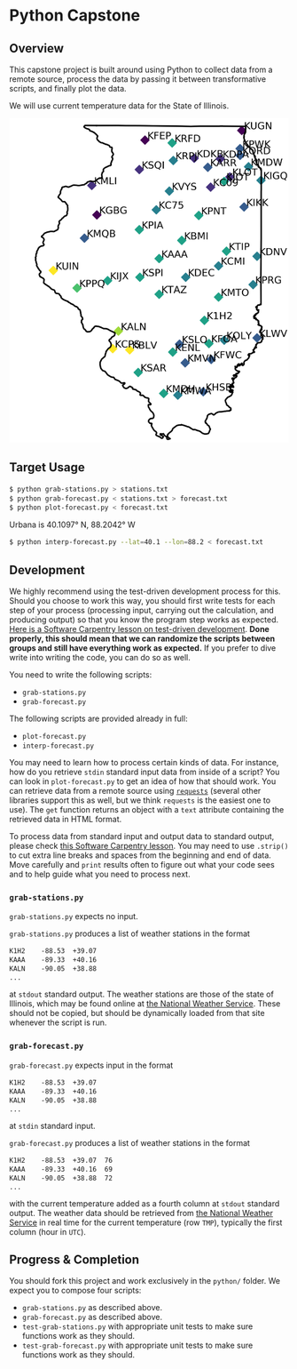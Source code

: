 # Python Capstone

## Overview

This capstone project is built around using Python to collect data from a remote source, process the data by passing it between transformative scripts, and finally plot the data.

We will use current temperature data for the State of Illinois.

![](./illinois-2020-07-16.png)

## Target Usage

```sh
$ python grab-stations.py > stations.txt
$ python grab-forecast.py < stations.txt > forecast.txt
$ python plot-forecast.py < forecast.txt
```

Urbana is 40.1097° N, 88.2042° W

```sh
$ python interp-forecast.py --lat=40.1 --lon=88.2 < forecast.txt
```

## Development

We highly recommend using the test-driven development process for this.  Should you choose to work this way, you should first write tests for each step of your process (processing input, carrying out the calculation, and producing output) so that you know the program step works as expected.  [Here is a Software Carpentry lesson on test-driven development](https://swcarpentry.github.io/python-novice-inflammation/10-defensive/index.html).  **Done properly, this should mean that we can randomize the scripts between groups and still have everything work as expected.**  If you prefer to dive write into writing the code, you can do so as well.

You need to write the following scripts:

- `grab-stations.py`
- `grab-forecast.py`

The following scripts are provided already in full:

- `plot-forecast.py`
- `interp-forecast.py`

You may need to learn how to process certain kinds of data.  For instance, how do you retrieve `stdin` standard input data from inside of a script?  You can look in `plot-forecast.py` to get an idea of how that should work.  You can retrieve data from a remote source using [`requests`](https://2.python-requests.org/en/master/) (several other libraries support this as well, but we think `requests` is the easiest one to use).  The `get` function returns an object with a `text` attribute containing the retrieved data in HTML format.

To process data from standard input and output data to standard output, please check [this Software Carpentry lesson](https://swcarpentry.github.io/python-novice-inflammation/12-cmdline/index.html).  You may need to use `.strip()` to cut extra line breaks and spaces from the beginning and end of data.  Move carefully and `print` results often to figure out what your code sees and to help guide what you need to process next.

### `grab-stations.py`

`grab-stations.py` expects no input.

`grab-stations.py` produces a list of weather stations in the format 

```
K1H2	-88.53	+39.07
KAAA	-89.33	+40.16
KALN	-90.05	+38.88
...
```

at `stdout` standard output.  The weather stations are those of the state of Illinois, which may be found online at [the National Weather Service](http://www.nws.noaa.gov/mdl/gfslamp/docs/stations_info.shtml).  These should not be copied, but should be dynamically loaded from that site whenever the script is run.

### `grab-forecast.py`

`grab-forecast.py` expects input in the format

```
K1H2	-88.53	+39.07
KAAA	-89.33	+40.16
KALN	-90.05	+38.88
...
```

at `stdin` standard input.

`grab-forecast.py` produces a list of weather stations in the format 

```
K1H2	-88.53	+39.07	76
KAAA	-89.33	+40.16	69
KALN	-90.05	+38.88	72
...
```

with the current temperature added as a fourth column at `stdout` standard output.  The weather data should be retrieved from [the National Weather Service](https://www.nws.noaa.gov/mdl/gfslamp/bull/lavlamp.txt) in real time for the current temperature (row `TMP`), typically the first column (hour in `UTC`).

## Progress & Completion

You should fork this project and work exclusively in the `python/` folder.  We expect you to compose four scripts:

- `grab-stations.py` as described above.
- `grab-forecast.py` as described above.
- `test-grab-stations.py` with appropriate unit tests to make sure functions work as they should.
- `test-grab-forecast.py` with appropriate unit tests to make sure functions work as they should.
